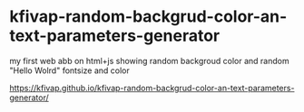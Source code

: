 # kfivap-random-backgrud-color-an-text-parameters-generator

my first web abb on html+js
showing random backgroud color and random "Hello Wolrd" fontsize and color

https://kfivap.github.io/kfivap-random-backgrud-color-an-text-parameters-generator/
